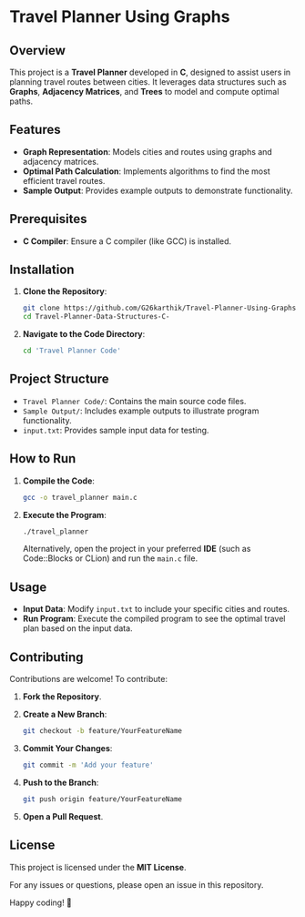 # Travel Planner Using Graphs

## Overview

This project is a **Travel Planner** developed in **C**, designed to assist users in planning travel routes between cities. It leverages data structures such as **Graphs**, **Adjacency Matrices**, and **Trees** to model and compute optimal paths.

## Features

- **Graph Representation**: Models cities and routes using graphs and adjacency matrices.
- **Optimal Path Calculation**: Implements algorithms to find the most efficient travel routes.
- **Sample Output**: Provides example outputs to demonstrate functionality.

## Prerequisites

- **C Compiler**: Ensure a C compiler (like GCC) is installed.

## Installation

1. **Clone the Repository**:

   ```sh
   git clone https://github.com/G26karthik/Travel-Planner-Using-Graphs.git
   cd Travel-Planner-Data-Structures-C-
   ```

2. **Navigate to the Code Directory**:

   ```sh
   cd 'Travel Planner Code'
   ```

## Project Structure

- `Travel Planner Code/`: Contains the main source code files.
- `Sample Output/`: Includes example outputs to illustrate program functionality.
- `input.txt`: Provides sample input data for testing.

## How to Run

1. **Compile the Code**:

   ```sh
   gcc -o travel_planner main.c
   ```

2. **Execute the Program**:

   ```sh
   ./travel_planner
   ```

   Alternatively, open the project in your preferred **IDE** (such as Code::Blocks or CLion) and run the `main.c` file.

## Usage

- **Input Data**: Modify `input.txt` to include your specific cities and routes.
- **Run Program**: Execute the compiled program to see the optimal travel plan based on the input data.

## Contributing

Contributions are welcome! To contribute:

1. **Fork the Repository**.
2. **Create a New Branch**:

   ```sh
   git checkout -b feature/YourFeatureName
   ```

3. **Commit Your Changes**:

   ```sh
   git commit -m 'Add your feature'
   ```

4. **Push to the Branch**:

   ```sh
   git push origin feature/YourFeatureName
   ```

5. **Open a Pull Request**.

## License

This project is licensed under the **MIT License**.


For any issues or questions, please open an issue in this repository.

Happy coding! 🚀

